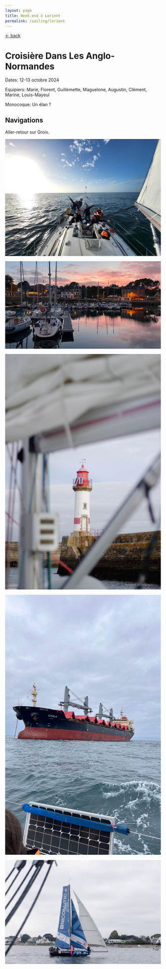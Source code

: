 ```yaml
---
layout: page
title: Week-end à Lorient
permalink: /sailing/lorient
---
```


[<- back](.)

# Croisière Dans Les Anglo-Normandes

Dates: 12-13 octobre 2024

Equipiers: Marie, Florent, Guillemette, Maguelone, Augustin, Clément, Marine, Louis-Mayeul

Monocoque: Un élan ?

## Navigations

Aller-retour sur Groix.

![alt text](image-5.png)

![alt text](image-6.png)

![alt text](image-7.png)

![alt text](image-8.png)

![alt text](image-9.png)